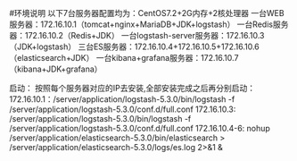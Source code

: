 #环境说明
以下7台服务器配置均为：CentOS7.2+2G内存+2核处理器
     一台WEB服务器：172.16.10.1（tomcat+nginx+MariaDB+JDK+logstash）
     一台Redis服务器：172.16.10.2（Redis+JDK）
     一台logstash-server服务器：172.16.10.3（JDK+logstash）
     三台ES服务器：172.16.10.4+172.16.10.5+172.16.10.6（elasticsearch+JDK）
     一台kibana+grafana服务器：172.16.10.7（kibana+JDK+grafana）

启动：
	 按照每个服务器对应的IP去安装,全部安装完成之后再分别启动：
	 172.16.10.1：/server/application/logstash-5.3.0/bin/logstash -f /server/application/logstash-5.3.0/conf.d/full.conf
	 172.16.10.3: /server/application/logstash-5.3.0/bin/logstash -f /server/application/logstash-5.3.0/conf.d/full.conf
	 172.16.10.4-6: nohup /server/application/elasticsearch-5.3.0/bin/elasticsearch > /server/application/elasticsearch-5.3.0/logs/es.log 2>&1 &
	 